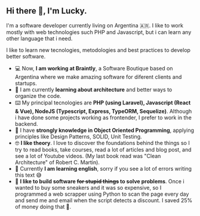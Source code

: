 ## Hi there 👋, I'm Lucky.

I'm a software developer currently living on Argentina 🇦🇷. I like to work mostly with web technologies such PHP and Javascript, but i can learn any other language that i need.

I like to learn new tecnologies, metodologies and best practices to develop better software.

- 💻 Now, **I am working at Braintly**, a Software Boutique based on Argentina where we make amazing software for diferent clients and startups.
- 📖 I am currently **learning about architecture** and better ways to organize the code.
- ⌨️ My principal tecnologies are **PHP (using Laravel), Javascript (React & Vue), NodeJS (Typescript, Express, TypeORM, Sequelize)**. Although i have done some projects working as frontender, I prefer to work in the backend.
- 🔎 I have **strongly knowledge in Object Oriented Programming**, applying principles like Design Patterns, SOLID, Unit Testing.
- 🤓 **I like theory**. I love to discover the foundations behind the things so I try to read books, take courses, read a lot of articles and blog post, and see a lot of Youtube videos. (My last book read was "Clean Architecture" of Robert C. Martin).
- 🏴󠁧󠁢󠁥󠁮󠁧󠁿 Currently **I am learning english**, sorry if you see a lot of errors writing this text 😅
- 🤪 **I like to build software ~~for stupid things~~ to solve problems**. Once i wanted to buy some sneakers and it was so expensive, so I programmed a web scrapper using Python to scan the page every day and send me and email when the script detects a discount. I saved 25% of money doing that 💸. 
